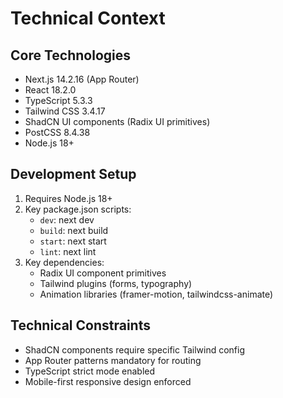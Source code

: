 # Technical Context

## Core Technologies
- Next.js 14.2.16 (App Router)
- React 18.2.0
- TypeScript 5.3.3
- Tailwind CSS 3.4.17
- ShadCN UI components (Radix UI primitives)
- PostCSS 8.4.38
- Node.js 18+

## Development Setup
1. Requires Node.js 18+ 
2. Key package.json scripts:
   - `dev`: next dev
   - `build`: next build
   - `start`: next start
   - `lint`: next lint
3. Key dependencies:
   - Radix UI component primitives
   - Tailwind plugins (forms, typography)
   - Animation libraries (framer-motion, tailwindcss-animate)

## Technical Constraints
- ShadCN components require specific Tailwind config
- App Router patterns mandatory for routing
- TypeScript strict mode enabled
- Mobile-first responsive design enforced
